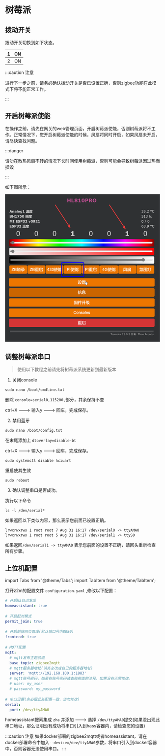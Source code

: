 # 树莓派



## 拨动开关

拨动开关切换到如下状态。

1|ON
:---:|:---:
2|ON
:::caution 注意

进行下一步之前，请务必确认拨动开关是否已设置正确，否则zigbee功能在此模式下将不能正常工作。

:::

## 开启树莓派使能

在操作之前，请先在网关的web管理页面，开启树莓派使能，否则树莓派将不工作。正常情况下，您开启树莓派使能的时候，风扇将同时开启，如果风扇未开启，请尽快查找问题。

:::danger

请勿在散热风扇不转的情况下长时间使用树莓派，否则可能会导致树莓派因过热而损毁

:::

如下图所示：

![](/img/pi.png)


## 调整树莓派串口

> 使用以下教程之前请先将树莓派系统更新到最新版本


1. 关闭console

```
sudo nano /boot/cmdline.txt
```

删除 ` console=serial0,115200, `部分，其余保持不变

ctrl+X ---> 输入y ---> 回车，完成保存。

2. 禁用蓝牙
```
sudo nano /boot/config.txt
```

在末尾添加上 `dtoverlay=disable-bt` 

ctrl+X ---> 输入y ---> 回车，完成保存。

```
sudo systemctl disable hciuart
```
重启使其生效
```
sudo reboot
```

3. 确认调整串口是否成功。

执行以下命令
```
ls -l /dev/serial*
```

如果返回以下类似内容，那么表示您前面已设置正确。
```
lrwxrwxrwx 1 root root 7 Aug 31 16:17 /dev/serial0 -> ttyAMA0
lrwxrwxrwx 1 root root 5 Aug 31 16:17 /dev/serial1 -> ttyS0
```

如果返回`/dev/serial1 -> ttyAMA0` 表示您前面的设置不正确，请回头重新检查所有步骤。




## 上位机配置

import Tabs from '@theme/Tabs';
import TabItem from '@theme/TabItem';

<Tabs>
  <TabItem value="Z2M" label="Z2M" default>

打开z2m的配置文件 `configuration.yaml` ,修改以下配置：

```yaml
# 开启ha自动发现
homeassistant: true

# 开启配对模式
permit_join: true

# 开启前端网页管理(默认端口号为8080)
frontend: true

# MQTT配置
mqtt:
  # mqtt发布主题前缀
  base_topic: zigbee2mqtt
  # mqtt服务器地址(请务必改成自己的服务器地址)
  server: 'mqtt://192.168.100.1:1883'
  # mqtt账号密码，如果有账号密码请去掉前面的注释，如果没有无需修改。
  # user: my_user
  # password: my_password

# 串口设置(务必跟此处配置一致，请勿修改)
serial:
  port: /dev/ttyAMA0
```
  </TabItem>
  <TabItem value="ZHA" label="ZHA">

homeassistant搜索集成 `zha` 并添加 ---> 选择 `/dev/ttyAMA0`提交(如果没出现此串口地址，那么证明没有成功将串口引入到hass容器内，请检查您的设置)


  </TabItem>
</Tabs>


:::caution 注意
如果docker部署的zigbee2mqtt或者homeassistant，请在docker部署命令中加入`--device=/dev/ttyAMA0`参数，将串口引入到docker容器中，否则容器无法使用串口。
:::


















